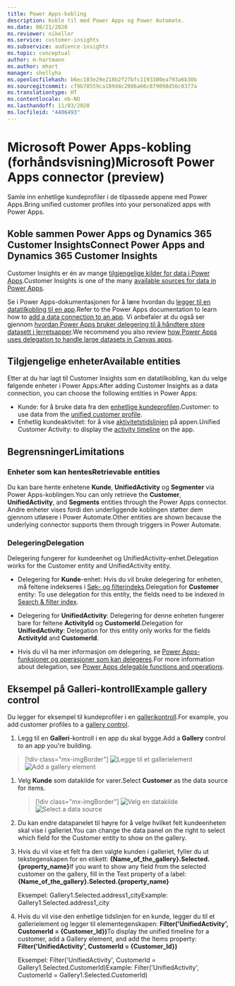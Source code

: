 ```yaml
---
title: Power Apps-kobling
description: Koble til med Power Apps og Power Automate.
ms.date: 08/21/2020
ms.reviewer: nikeller
ms.service: customer-insights
ms.subservice: audience-insights
ms.topic: conceptual
author: m-hartmann
ms.author: mhart
manager: shellyha
ms.openlocfilehash: b6ec103e29e218b2f27bfc1193300ea793a6b30b
ms.sourcegitcommit: cf9b78559ca189d4c2086a66c879098d56c0377a
ms.translationtype: HT
ms.contentlocale: nb-NO
ms.lasthandoff: 11/03/2020
ms.locfileid: "4406493"
---
```

# <a name="microsoft-power-apps-connector-preview"></a><span data-ttu-id="98db6-103">Microsoft Power Apps-kobling (forhåndsvisning)</span><span class="sxs-lookup"><span data-stu-id="98db6-103">Microsoft Power Apps connector (preview)</span></span>

<span data-ttu-id="98db6-104">Samle inn enhetlige kundeprofiler i de tilpassede appene med Power Apps.</span><span class="sxs-lookup"><span data-stu-id="98db6-104">Bring unified customer profiles into your personalized apps with Power Apps.</span></span>

## <a name="connect-power-apps-and-dynamics-365-customer-insights"></a><span data-ttu-id="98db6-105">Koble sammen Power Apps og Dynamics 365 Customer Insights</span><span class="sxs-lookup"><span data-stu-id="98db6-105">Connect Power Apps and Dynamics 365 Customer Insights</span></span>

<span data-ttu-id="98db6-106">Customer Insights er én av mange [tilgjengelige kilder for data i Power Apps](https://docs.microsoft.com/powerapps/maker/canvas-apps/working-with-data-sources).</span><span class="sxs-lookup"><span data-stu-id="98db6-106">Customer Insights is one of the many [available sources for data in Power Apps](https://docs.microsoft.com/powerapps/maker/canvas-apps/working-with-data-sources).</span></span>

<span data-ttu-id="98db6-107">Se i Power Apps-dokumentasjonen for å lære hvordan du [legger til en datatilkobling til en app](https://docs.microsoft.com/powerapps/maker/canvas-apps/add-data-connection).</span><span class="sxs-lookup"><span data-stu-id="98db6-107">Refer to the Power Apps documentation to learn how to [add a data connection to an app](https://docs.microsoft.com/powerapps/maker/canvas-apps/add-data-connection).</span></span> <span data-ttu-id="98db6-108">Vi anbefaler at du også ser gjennom [hvordan Power Apps bruker delegering til å håndtere store datasett i lerretsapper](https://docs.microsoft.com/powerapps/maker/canvas-apps/delegation-overview).</span><span class="sxs-lookup"><span data-stu-id="98db6-108">We recommend you also review [how Power Apps uses delegation to handle large datasets in Canvas apps](https://docs.microsoft.com/powerapps/maker/canvas-apps/delegation-overview).</span></span>

## <a name="available-entities"></a><span data-ttu-id="98db6-109">Tilgjengelige enheter</span><span class="sxs-lookup"><span data-stu-id="98db6-109">Available entities</span></span>

<span data-ttu-id="98db6-110">Etter at du har lagt til Customer Insights som en datatilkobling, kan du velge følgende enheter i Power Apps:</span><span class="sxs-lookup"><span data-stu-id="98db6-110">After adding Customer Insights as a data connection, you can choose the following entities in Power Apps:</span></span>

- <span data-ttu-id="98db6-111">Kunde: for å bruke data fra den [enhetlige kundeprofilen](customer-profiles.md).</span><span class="sxs-lookup"><span data-stu-id="98db6-111">Customer: to use data from the [unified customer profile](customer-profiles.md).</span></span>
- <span data-ttu-id="98db6-112">Enhetlig kundeaktivitet: for å vise [aktivitetstidslinjen](activities.md) på appen.</span><span class="sxs-lookup"><span data-stu-id="98db6-112">Unified Customer Activity: to display the [activity timeline](activities.md) on the app.</span></span>

## <a name="limitations"></a><span data-ttu-id="98db6-113">Begrensninger</span><span class="sxs-lookup"><span data-stu-id="98db6-113">Limitations</span></span>

### <a name="retrievable-entities"></a><span data-ttu-id="98db6-114">Enheter som kan hentes</span><span class="sxs-lookup"><span data-stu-id="98db6-114">Retrievable entities</span></span>

<span data-ttu-id="98db6-115">Du kan bare hente enhetene **Kunde**, **UnifiedActivity** og **Segmenter** via Power Apps-koblingen.</span><span class="sxs-lookup"><span data-stu-id="98db6-115">You can only retrieve the **Customer**, **UnifiedActivity**, and **Segments** entities through the Power Apps connector.</span></span> <span data-ttu-id="98db6-116">Andre enheter vises fordi den underliggende koblingen støtter dem gjennom utløsere i Power Automate.</span><span class="sxs-lookup"><span data-stu-id="98db6-116">Other entities are shown because the underlying connector supports them through triggers in Power Automate.</span></span>  

### <a name="delegation"></a><span data-ttu-id="98db6-117">Delegering</span><span class="sxs-lookup"><span data-stu-id="98db6-117">Delegation</span></span>

<span data-ttu-id="98db6-118">Delegering fungerer for kundeenhet og UnifiedActivity-enhet.</span><span class="sxs-lookup"><span data-stu-id="98db6-118">Delegation works for the Customer entity and UnifiedActivity entity.</span></span> 

- <span data-ttu-id="98db6-119">Delegering for **Kunde**-enhet: Hvis du vil bruke delegering for enheten, må feltene indekseres i [Søk- og filterindeks](search-filter-index.md).</span><span class="sxs-lookup"><span data-stu-id="98db6-119">Delegation for **Customer** entity: To use delegation for this entity, the fields need to be indexed in [Search & filter index](search-filter-index.md).</span></span>  

- <span data-ttu-id="98db6-120">Delegering for **UnifiedActivity**: Delegering for denne enheten fungerer bare for feltene **ActivityId** og **CustomerId**.</span><span class="sxs-lookup"><span data-stu-id="98db6-120">Delegation for **UnifiedActivity**: Delegation for this entity only works for the fields **ActivityId** and **CustomerId**.</span></span>  

- <span data-ttu-id="98db6-121">Hvis du vil ha mer informasjon om delegering, se [Power Apps-funksjoner og operasjoner som kan delegeres](https://docs.microsoft.com/connectors/commondataservice/#power-apps-delegable-functions-and-operations-for-the-cds-for-apps).</span><span class="sxs-lookup"><span data-stu-id="98db6-121">For more information about delegation, see [Power Apps delegable functions and operations](https://docs.microsoft.com/connectors/commondataservice/#power-apps-delegable-functions-and-operations-for-the-cds-for-apps).</span></span> 

## <a name="example-gallery-control"></a><span data-ttu-id="98db6-122">Eksempel på Galleri-kontroll</span><span class="sxs-lookup"><span data-stu-id="98db6-122">Example gallery control</span></span>

<span data-ttu-id="98db6-123">Du legger for eksempel til kundeprofiler i en [gallerikontroll](https://docs.microsoft.com/powerapps/maker/canvas-apps/add-gallery).</span><span class="sxs-lookup"><span data-stu-id="98db6-123">For example, you add customer profiles to a [gallery control](https://docs.microsoft.com/powerapps/maker/canvas-apps/add-gallery).</span></span>

1. <span data-ttu-id="98db6-124">Legg til en **Galleri**-kontroll i en app du skal bygge.</span><span class="sxs-lookup"><span data-stu-id="98db6-124">Add a **Gallery** control to an app you're building.</span></span>

> [!div class="mx-imgBorder"]
> <span data-ttu-id="98db6-125">![Legge til et gallerielement](media/connector-powerapps9.png "Legge til et gallerielement")</span><span class="sxs-lookup"><span data-stu-id="98db6-125">![Add a gallery element](media/connector-powerapps9.png "Add a gallery element")</span></span>

1. <span data-ttu-id="98db6-126">Velg **Kunde** som datakilde for varer.</span><span class="sxs-lookup"><span data-stu-id="98db6-126">Select **Customer** as the data source for items.</span></span>

    > [!div class="mx-imgBorder"]
    > <span data-ttu-id="98db6-127">![Velg en datakilde](media/choose-datasource-powerapps.png "Velg en datakilde")</span><span class="sxs-lookup"><span data-stu-id="98db6-127">![Select a data source](media/choose-datasource-powerapps.png "Select a data source")</span></span>

1. <span data-ttu-id="98db6-128">Du kan endre datapanelet til høyre for å velge hvilket felt kundeenheten skal vise i galleriet.</span><span class="sxs-lookup"><span data-stu-id="98db6-128">You can change the data panel on the right to select which field for the Customer entity to show on the gallery.</span></span>

1. <span data-ttu-id="98db6-129">Hvis du vil vise et felt fra den valgte kunden i galleriet, fyller du ut tekstegenskapen for en etikett:  **{Name_of_the_gallery}.Selected.{property_name}**</span><span class="sxs-lookup"><span data-stu-id="98db6-129">If you want to show any field from the selected customer on the gallery, fill in the Text property of a label:  **{Name_of_the_gallery}.Selected.{property_name}**</span></span>

    <span data-ttu-id="98db6-130">Eksempel: Gallery1.Selected.address1_city</span><span class="sxs-lookup"><span data-stu-id="98db6-130">Example: Gallery1.Selected.address1_city</span></span>

1. <span data-ttu-id="98db6-131">Hvis du vil vise den enhetlige tidslinjen for en kunde, legger du til et gallerielement og legger til elementegenskapen: **Filter('UnifiedActivity', CustomerId = {Customer_Id})**</span><span class="sxs-lookup"><span data-stu-id="98db6-131">To display the unified timeline for a customer, add a Gallery element, and add the Items property: **Filter('UnifiedActivity', CustomerId = {Customer_Id})**</span></span>

    <span data-ttu-id="98db6-132">Eksempel: Filter('UnifiedActivity', CustomerId = Gallery1.Selected.CustomerId)</span><span class="sxs-lookup"><span data-stu-id="98db6-132">Example: Filter('UnifiedActivity', CustomerId = Gallery1.Selected.CustomerId)</span></span>
